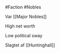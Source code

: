 #Faction 
#Nobles 

Var [[Major Nobles]]

High net worth

Low political sway

Slagtet af [[Huntinghall]]
